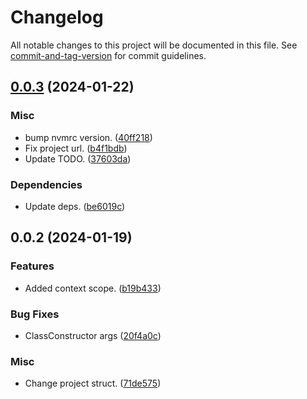 # Changelog

All notable changes to this project will be documented in this file. See [commit-and-tag-version](https://github.com/absolute-version/commit-and-tag-version) for commit guidelines.

## [0.0.3](https://github.com/LzpTec/di/compare/v0.0.2...v0.0.3) (2024-01-22)


### Misc

* bump nvmrc version. ([40ff218](https://github.com/LzpTec/di/commit/40ff218c78faf7d8d60fb1d74aa75dddbdd6b43b))
* Fix project url. ([b4f1bdb](https://github.com/LzpTec/di/commit/b4f1bdb7b406a4bb4e0f483e7156735090f7ac3c))
* Update TODO. ([37603da](https://github.com/LzpTec/di/commit/37603da3631e20370e49e5b32fd71f6a560cb9d8))


### Dependencies

* Update deps. ([be6019c](https://github.com/LzpTec/di/commit/be6019c1f3a59d1576a2f042609d4e575a362ec4))

## 0.0.2 (2024-01-19)


### Features

* Added context scope. ([b19b433](https://github.com/LzpTec/di/commit/b19b4338c4ce5a5467d122bffb6c7d9e4094c030))


### Bug Fixes

* ClassConstructor args ([20f4a0c](https://github.com/LzpTec/di/commit/20f4a0c7c7513203589b79f5a3a88c3efdc1e35f))


### Misc

* Change project struct. ([71de575](https://github.com/LzpTec/di/commit/71de575c91ba92dff9efe93947fa340dfd5c1456))
